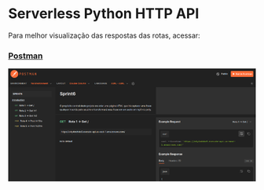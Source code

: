 # Serverless Python HTTP API

Para melhor visualização das respostas das rotas, acessar:

### [Postman](https://documenter.getpostman.com/view/23530810/2s9Y5bQg8p)

<a href="https://documenter.getpostman.com/view/23530810/2s9Y5bQg8p">
  <img src="./assets/Postman.png">
</a>
